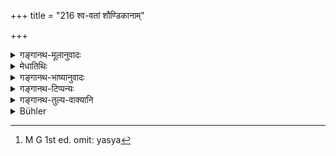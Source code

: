 +++
title = "216 श्व-वतां शौण्डिकानाम्"

+++

<details><summary>गङ्गानथ-मूलानुवादः</summary>

Nor of dog-keepers, or of wine-sellers or of the clothes-washer, or of the dyer, or of the bard, or of the man in whose house there is a paramour.—(210)
</details>

<details><summary>मेधातिथिः</summary>

आखेटकाद्यर्थं ये शुनो बिभ्रति ते **श्ववन्तः** । **शौण्डिका** मद्यव्यसनिनस् तत्पण्यजीविनो वा । **चैलं** वस्त्रं तन् **निर्णेनक्ति** प्रक्षालयति । कारुकनामधेयम् एतत् । **रजको** वाससां नीलादिरागकारकः । **नृशंसो** नॄण् मनुष्याञ् छंसति स्तौति यो लोके बन्दीति प्रसिद्धः । अथ वा निर्दयो **नृशंसः** । **उपपतिर्** जारो भार्याया गृहे जारो यस्य[^२६७] वर्तते ॥ ४.२१६ ॥


[^२६७]:
     M G 1st ed. omit: yasya
</details>

<details><summary>गङ्गानथ-भाष्यानुवादः</summary>

Those who keep dogs for hunting purposes are called ‘*dog-keepers*.’

‘*Wine-sellers*,’—those who deal in wines; or those who make a living in wine-shops.

‘*Clothes-washer*,’—he who washes and cleans clothes; another name for them is ‘*Kāruka*.’

‘*Dyer*’—one who dyes clothes in blue and other colours.

‘*Nṛśaṃsa*’—is one who sings the praises of men, known as the ‘*bandī*,’ ‘*bard*.’ Or, it may stand for the *pitiless man*.

He in whose house there lives the paramour of his wife.—(216)
</details>

<details><summary>गङ्गानथ-टिप्पन्यः</summary>

‘*Nṛśaṃsa*’—‘cruel person’ (Medhātithi, Govindarāja and Kullūka);—‘a bard’ (Nārāyaṇa and Rāghavānanda, also suggested by Medhātithi).

This verse is quoted in *Mitākṣarā* (on 3.290);—in *Madanapārijāta* (p. 945),—and in *Vīramitrodaya* (Āhnika, p. 496), which adds the following—‘*Śvavān*’ is one who keeps dogs for hunting-purposes,—‘*Śauṇḍika*’ is the liquor-seller,—‘*Celanirṇejaka*’ is one who lives by washing clothes,—‘*rajaka*’ is the cloth-dyer,—‘*nṛśaṃsa*’ is one devoid of pity—and the man in whose house a recognised paramour lives;—in *Hemādri* (Śrāddha, p. 774);—and in
*Prāyaścittaviveka* (p. 251), which explains ‘*Śvavān*’ as ‘one who
keeps dogs for hunting purposes’ and remarks that ‘*Śauṇḍika*’ and the other terms stand for the twice-born person who follows these professions.
</details>

<details><summary>गङ्गानथ-तुल्य-वाक्यानि</summary>

*Vaśiṣṭha* (14.3, 6).—‘The miser, the initiated, the imprisoned, the
diseased, the Soma-seller, the carpenter, the dyer, the wine-seller, the spy, the usurer, the dealer in leather, the Śūdra, the weapon-wielder, the paramour, the person who permits a paramour, who burns houses, he who kills for the sake of other people eating the meat. The gods eat not the food of the dog-keeper, nor of the man who has a Śūdra wife, nor of the man controlled by his wife, nor of one who permits a paramour in the house.’

*Vyāsa* (3.51).—‘The actor, the wine-seller, the intoxicated, the
apostate and those who have neglected their vows.’

*Gautama* (17.18).—(See above.)

*Viṣṇu* (51.16-16).—‘One who makes a living by dogs, the wine-seller,
the oilsman, the clothes-washer, the woman in her courses, and of the man who has a paramour in the house of his wife.’

*Yājñavalkya* (1.163, 164).—(See above.)
</details>

<details><summary>Bühler</summary>

216	By trainers of hunting dogs, publicans, a washerman, a dyer, a pitiless (man), and a man in whose house (lives) a paramour (of his wife),
</details>
